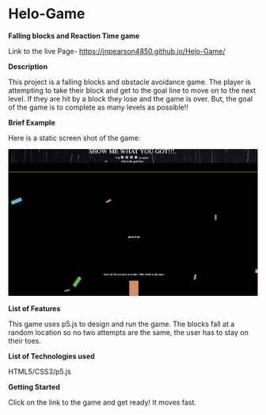 # Helo-Game

**Falling blocks and Reaction Time game**

Link to the live Page- https://jnpearson4850.github.io/Helo-Game/

**Description**

This project is a falling blocks and obstacle avoidance game. The player is attempting to take their block and get to the goal line to move on to the next level. If they are hit by a block they lose and the game is over. But, the goal of the game is to complete as many levels as possible!!

**Brief Example**

Here is a static screen shot of the game:
 
![alt text](https://github.com/jnpearson4850/Helo-Game/blob/master/Screen%20Shot%202018-09-14%20at%2012.09.04%20PM.png)

**List of Features**

This game uses p5.js to design and run the game. The blocks fall at a random location so no two attempts are the same, the user has to stay on their toes. 

**List of Technologies used**

HTML5/CSS3/p5.js

**Getting Started**

Click on the link to the game and get ready! It moves fast. 
